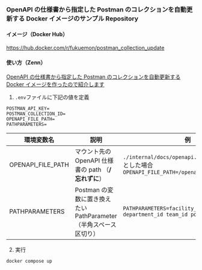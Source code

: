 ### OpenAPI の仕様書から指定した Postman のコレクションを自動更新する Docker イメージのサンプル Repository

#### イメージ（Docker Hub）

https://hub.docker.com/r/fukuemon/postman_collection_update

#### 使い方（Zenn）

[OpenAPI の仕様書から指定した Postman のコレクションを自動更新する Docker イメージを作ったので紹介します](https://zenn.dev/fukuemon/articles/1a918a5ade7cf7)

1. `.env`ファイルに下記の値を定義

```
POSTMAN_API_KEY=
POSTMAN_COLLECTION_ID=
OPENAPI_FILE_PATH=
PATHPARAMETERS=
```

| 環境変数名        | 説明                                                             | 例                                                                                            |
| ----------------- | ---------------------------------------------------------------- | --------------------------------------------------------------------------------------------- |
| OPENAPI_FILE_PATH | マウント先の OpenAPI 仕様書の path （**/忘れずに**）             | `./internal/docs/openapi.json:/openapi.json`とした場合<br> `OPENAPI_FILE_PATH=/openapi.json ` |
| PATHPARAMETERS    | Postman の変数に置き換えたい PathParameter（半角スペース区切り） | `PATHPARAMETERS=facility_id position_id department_id team_id position_id`                    |

2. 実行

```
docker compose up
```
